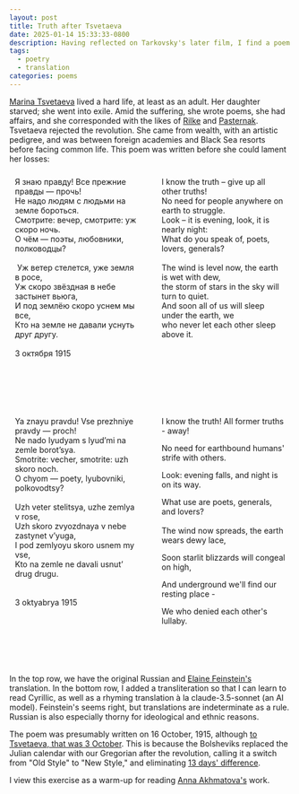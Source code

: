 ```yaml
---
layout: post
title: Truth after Tsvetaeva
date: 2025-01-14 15:33:33-0800
description: Having reflected on Tarkovsky's later film, I find a poem by Marina Tsvetaeva from before the revolution to be similar in nature.
tags:
  - poetry
  - translation
categories: poems
---
```

[Marina Tsvetaeva](https://en.wikipedia.org/wiki/Marina_Tsvetaeva) lived a hard life, at least as an adult. Her daughter starved; she went into exile. Amid the suffering, she wrote poems, she had affairs, and she corresponded with the likes of [Rilke](https://en.wikipedia.org/wiki/Rainer_Maria_Rilke) and [Pasternak](https://en.wikipedia.org/wiki/Boris_Pasternak). Tsvetaeva rejected the revolution. She came from wealth, with an artistic pedigree, and was between foreign academies and Black Sea resorts before facing common life. This poem was written before she could lament her losses:

<div style="display: grid; grid-template-columns: 1fr 1fr; grid-template-rows: 1fr 1fr; width: 100%; gap: 20px;">
    <div style="padding: 10px;">
        Я знаю правду! Все прежние правды — прочь!<br>Не надо людям с людьми на земле бороться.<br>Смотрите: вечер, смотрите: уж скоро ночь.<br>О чём — поэты, любовники, полководцы?<br><br> Уж ветер стелется, уже земля в росе,<br>Уж скоро звёздная в небе застынет вьюга,<br>И под землёю скоро уснем мы все,<br>Кто на земле не давали уснуть друг другу.
<br><br>
3 октября 1915
    </div>
    <div style="padding: 10px;">
        <!-- A.S. Kline -->
        I know the truth – give up all other truths! <br>
No need for people anywhere on earth to struggle.<br>
Look – it is evening, look, it is nearly night:<br>
What do you speak of, poets, lovers, generals?<br>
<br>
The wind is level now, the earth is wet with dew,<br> 
the storm of stars in the sky will turn to quiet.<br>  
And soon all of us will sleep under the earth, we<br>
who never let each other sleep above it.<br>
    </div>
    <div style="padding: 10px;">
        Ya znayu pravdu! Vse prezhniye pravdy — proch!<br>
Ne nado lyudyam s lyud’mi na zemle borot’sya.<br>
Smotrite: vecher, smotrite: uzh skoro noch.<br>
O chyom — poety, lyubovniki, polkovodtsy?<br>
<br>
Uzh veter stelitsya, uzhe zemlya v rose,<br>
Uzh skoro zvyozdnaya v nebe zastynet v’yuga,<br>
I pod zemlyoyu skoro usnem my vse,<br>
Kto na zemle ne davali usnut’ drug drugu.<br>
<br><br>
3 oktyabrya 1915
    </div>
    <div style="padding: 10px;">
        I know the truth! All former truths - away!<br>

No need for earthbound humans' strife with others.<br>

Look: evening falls, and night is on its way.<br>

What use are poets, generals, and lovers?<br>
<br>
The wind now spreads, the earth wears dewy lace,<br>

Soon starlit blizzards will congeal on high,<br>

And underground we'll find our resting place -<br>

We who denied each other's lullaby.
    </div>
</div>

In the top row, we have the original Russian and [Elaine Feinstein's](https://en.wikipedia.org/wiki/Elaine_Feinstein) translation. In the bottom row, I added a transliteration so that I can learn to read Cyrillic, as well as a rhyming translation à la claude-3.5-sonnet (an AI model). Feinstein's seems right, but translations are indeterminate as a rule. Russian is also especially thorny for ideological and ethnic reasons.

The poem was presumably written on 16 October, 1915, although [to Tsvetaeva, that was 3 October](https://ru.wikisource.org/wiki/%D0%AF_%D0%B7%D0%BD%D0%B0%D1%8E_%D0%BF%D1%80%D0%B0%D0%B2%D0%B4%D1%83!_%D0%92%D1%81%D0%B5_%D0%BF%D1%80%D0%B5%D0%B6%D0%BD%D0%B8%D0%B5_%D0%BF%D1%80%D0%B0%D0%B2%D0%B4%D1%8B_%E2%80%94_%D0%BF%D1%80%D0%BE%D1%87%D1%8C!_(%D0%A6%D0%B2%D0%B5%D1%82%D0%B0%D0%B5%D0%B2%D0%B0)). This is because the Bolsheviks replaced the Julian calendar with our Gregorian after the revolution, calling it a switch from "Old Style" to "New Style," and eliminating [13 days' difference](https://en.wikipedia.org/wiki/Conversion_between_Julian_and_Gregorian_calendars).

I view this exercise as a warm-up for reading [Anna Akhmatova's](https://en.wikipedia.org/wiki/Anna_Akhmatova) work.